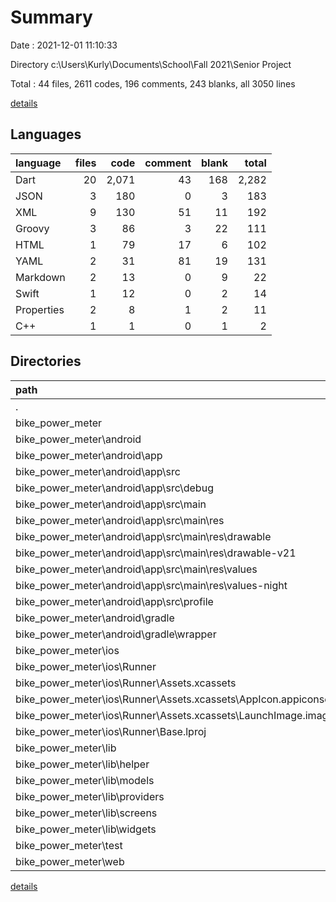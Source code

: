 # Summary

Date : 2021-12-01 11:10:33

Directory c:\Users\Kurly\Documents\School\Fall 2021\Senior Project

Total : 44 files,  2611 codes, 196 comments, 243 blanks, all 3050 lines

[details](details.md)

## Languages
| language | files | code | comment | blank | total |
| :--- | ---: | ---: | ---: | ---: | ---: |
| Dart | 20 | 2,071 | 43 | 168 | 2,282 |
| JSON | 3 | 180 | 0 | 3 | 183 |
| XML | 9 | 130 | 51 | 11 | 192 |
| Groovy | 3 | 86 | 3 | 22 | 111 |
| HTML | 1 | 79 | 17 | 6 | 102 |
| YAML | 2 | 31 | 81 | 19 | 131 |
| Markdown | 2 | 13 | 0 | 9 | 22 |
| Swift | 1 | 12 | 0 | 2 | 14 |
| Properties | 2 | 8 | 1 | 2 | 11 |
| C++ | 1 | 1 | 0 | 1 | 2 |

## Directories
| path | files | code | comment | blank | total |
| :--- | ---: | ---: | ---: | ---: | ---: |
| . | 44 | 2,611 | 196 | 243 | 3,050 |
| bike_power_meter | 44 | 2,611 | 196 | 243 | 3,050 |
| bike_power_meter\android | 12 | 163 | 53 | 33 | 249 |
| bike_power_meter\android\app | 8 | 122 | 52 | 22 | 196 |
| bike_power_meter\android\app\src | 7 | 69 | 49 | 9 | 127 |
| bike_power_meter\android\app\src\debug | 1 | 4 | 3 | 1 | 8 |
| bike_power_meter\android\app\src\main | 5 | 61 | 43 | 7 | 111 |
| bike_power_meter\android\app\src\main\res | 4 | 26 | 32 | 6 | 64 |
| bike_power_meter\android\app\src\main\res\drawable | 1 | 4 | 7 | 2 | 13 |
| bike_power_meter\android\app\src\main\res\drawable-v21 | 1 | 4 | 7 | 2 | 13 |
| bike_power_meter\android\app\src\main\res\values | 1 | 9 | 9 | 1 | 19 |
| bike_power_meter\android\app\src\main\res\values-night | 1 | 9 | 9 | 1 | 19 |
| bike_power_meter\android\app\src\profile | 1 | 4 | 3 | 1 | 8 |
| bike_power_meter\android\gradle | 1 | 5 | 1 | 1 | 7 |
| bike_power_meter\android\gradle\wrapper | 1 | 5 | 1 | 1 | 7 |
| bike_power_meter\ios | 7 | 222 | 2 | 9 | 233 |
| bike_power_meter\ios\Runner | 7 | 222 | 2 | 9 | 233 |
| bike_power_meter\ios\Runner\Assets.xcassets | 3 | 148 | 0 | 4 | 152 |
| bike_power_meter\ios\Runner\Assets.xcassets\AppIcon.appiconset | 1 | 122 | 0 | 1 | 123 |
| bike_power_meter\ios\Runner\Assets.xcassets\LaunchImage.imageset | 2 | 26 | 0 | 3 | 29 |
| bike_power_meter\ios\Runner\Base.lproj | 2 | 61 | 2 | 2 | 65 |
| bike_power_meter\lib | 19 | 2,057 | 33 | 161 | 2,251 |
| bike_power_meter\lib\helper | 2 | 282 | 9 | 25 | 316 |
| bike_power_meter\lib\models | 4 | 115 | 0 | 27 | 142 |
| bike_power_meter\lib\providers | 3 | 224 | 15 | 22 | 261 |
| bike_power_meter\lib\screens | 8 | 1,301 | 9 | 79 | 1,389 |
| bike_power_meter\lib\widgets | 1 | 65 | 0 | 4 | 69 |
| bike_power_meter\test | 1 | 14 | 10 | 7 | 31 |
| bike_power_meter\web | 2 | 114 | 17 | 7 | 138 |

[details](details.md)
